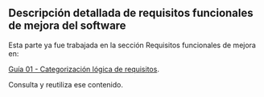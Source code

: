 ## Descripción detallada de requisitos funcionales de mejora del software

Esta parte ya fue trabajada en la sección Requisitos funcionales de mejora en:

[Guía 01 - Categorización lógica de requisitos]().

Consulta y reutiliza ese contenido.


